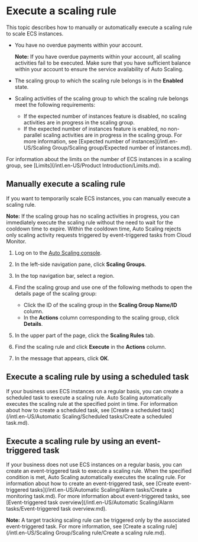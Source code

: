 # Execute a scaling rule

This topic describes how to manually or automatically execute a scaling rule to scale ECS instances.

-   You have no overdue payments within your account.

    **Note:** If you have overdue payments within your account, all scaling activities fail to be executed. Make sure that you have sufficient balance within your account to ensure the service availability of Auto Scaling.

-   The scaling group to which the scaling rule belongs is in the **Enabled** state.
-   Scaling activities of the scaling group to which the scaling rule belongs meet the following requirements:
    -   If the expected number of instances feature is disabled, no scaling activities are in progress in the scaling group.
    -   If the expected number of instances feature is enabled, no non-parallel scaling activities are in progress in the scaling group. For more information, see [Expected number of instances](/intl.en-US/Scaling Group/Scaling group/Expected number of instances.md).

For information about the limits on the number of ECS instances in a scaling group, see [Limits](/intl.en-US/Product Introduction/Limits.md).

## Manually execute a scaling rule

If you want to temporarily scale ECS instances, you can manually execute a scaling rule.

**Note:** If the scaling group has no scaling activities in progress, you can immediately execute the scaling rule without the need to wait for the cooldown time to expire. Within the cooldown time, Auto Scaling rejects only scaling activity requests triggered by event-triggered tasks from Cloud Monitor.

1.  Log on to the [Auto Scaling console](https://essnew.console.aliyun.com/).

2.  In the left-side navigation pane, click **Scaling Groups**.

3.  In the top navigation bar, select a region.

4.  Find the scaling group and use one of the following methods to open the details page of the scaling group:

    -   Click the ID of the scaling group in the **Scaling Group Name/ID** column.
    -   In the **Actions** column corresponding to the scaling group, click **Details**.
5.  In the upper part of the page, click the **Scaling Rules** tab.

6.  Find the scaling rule and click **Execute** in the **Actions** column.

7.  In the message that appears, click **OK**.


## Execute a scaling rule by using a scheduled task

If your business uses ECS instances on a regular basis, you can create a scheduled task to execute a scaling rule. Auto Scaling automatically executes the scaling rule at the specified point in time. For information about how to create a scheduled task, see [Create a scheduled task](/intl.en-US/Automatic Scaling/Scheduled tasks/Create a scheduled task.md).

## Execute a scaling rule by using an event-triggered task

If your business does not use ECS instances on a regular basis, you can create an event-triggered task to execute a scaling rule. When the specified condition is met, Auto Scaling automatically executes the scaling rule. For information about how to create an event-triggered task, see [Create event-triggered tasks](/intl.en-US/Automatic Scaling/Alarm tasks/Create a monitoring task.md). For more information about event-triggered tasks, see [Event-triggered task overview](/intl.en-US/Automatic Scaling/Alarm tasks/Event-triggered task overview.md).

**Note:** A target tracking scaling rule can be triggered only by the associated event-triggered task. For more information, see [Create a scaling rule](/intl.en-US/Scaling Group/Scaling rule/Create a scaling rule.md).

